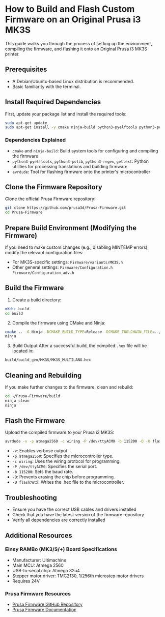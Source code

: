 # How to Build and Flash Custom Firmware on an Original Prusa i3 MK3S
This guide walks you through the process of setting up the environment, compiling the firmware, and flashing it onto an Original Prusa i3 MK3S printer.

## Prerequisites
- A Debian/Ubuntu-based Linux distribution is recommended.
- Basic familiarity with the terminal.

## Install Required Dependencies
First, update your package list and install the required tools:

```bash
sudo apt-get update
sudo apt-get install -y cmake ninja-build python3-pyelftools python3-polib python3-regex gettext avrdude
```

### Dependencies Explained
- `cmake` and `ninja-build`: Build system tools for configuring and compiling the firmware
- `python3-pyelftools`, `python3-polib`, `python3-regex`, `gettext`: Python utilities for processing translations and building firmware
- `avrdude`: Tool for flashing firmware onto the printer's microcontroller

## Clone the Firmware Repository
Clone the official Prusa Firmware repository:

```bash
git clone https://github.com/prusa3d/Prusa-Firmware.git
cd Prusa-Firmware
```

## Prepare Build Environment (Modifying the Firmware)
If you need to make custom changes (e.g., disabling MINTEMP errors), modify the relevant configuration files:

- For MK3S-specific settings:
`Firmware/variants/MK3S.h`
- Other general settings:
`Firmware/Configuration.h`
`Firmware/Configuration_adv.h`

## Build the Firmware
1. Create a build directory:
```bash
mkdir build
cd build
```
2. Compile the firmware using CMake and Ninja:
```bash
cmake .. -G Ninja -DCMAKE_BUILD_TYPE=Release -DCMAKE_TOOLCHAIN_FILE=../cmake/AvrGcc.cmake -DFW_VARIANTS=MK3S
ninja
```
3. Build Output
After a successful build, the compiled `.hex` file will be located in:
```bash
build/build_gen/MK3S/MK3S_MULTILANG.hex
```
## Cleaning and Rebuilding
If you make further changes to the firmware, clean and rebuild:

```bash
cd ~/Prusa-Firmware/build
ninja clean
ninja
```

## Flash the Firmware
Upload the compiled firmware to your Prusa i3 MK3S:

```bash
avrdude -v -p atmega2560 -c wiring -P /dev/ttyACM0 -b 115200 -D -U flash:w:build/build_gen/MK3S/MK3S_MULTILANG.hex:i
```

- `-v`: Enables verbose output.
- `-p atmega2560`: Specifies the microcontroller type.
- `-c wiring`: Uses the wiring protocol for programming.
- `-P /dev/ttyACM0`: Specifies the serial port.
- `-b 115200`: Sets the baud rate.
- `-D`: Prevents erasing the chip before programming.
- `-U flash`:w:<file>:i: Writes the .hex file to the microcontroller.

## Troubleshooting
- Ensure you have the correct USB cables and drivers installed
- Check that you have the latest version of the firmware repository
- Verify all dependencies are correctly installed

## Additional Resources
### Einsy RAMBo (MK3/S/+) Board Specifications
- Manufacturer: Ultimachine
- Main MCU: Atmega 2560
- USB-to-serial chip: Atmega 32u4
- Stepper motor driver: TMC2130, 1/256th microstep motor drivers
- Requires 24V
### Prusa Firmware Resources
- [Prusa Firmware GitHub Repository](https://github.com/prusa3d/Prusa-Firmware)
- [Prusa Firmware Documentation](https://github.com/prusa3d/Prusa-Firmware/blob/MK3/README.md)
